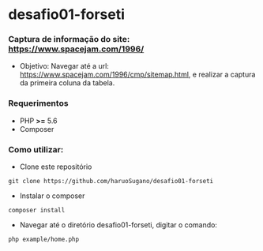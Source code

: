 # desafio01-forseti

### Captura de informação do site: https://www.spacejam.com/1996/

* Objetivo: Navegar até a url: https://www.spacejam.com/1996/cmp/sitemap.html, e realizar a captura da primeira coluna da tabela.

### Requerimentos
* PHP **>=** 5.6
* Composer

### Como utilizar:
* Clone este repositório 
```
git clone https://github.com/haruoSugano/desafio01-forseti
```
* Instalar o composer
```
composer install
```
* Navegar até o diretório desafio01-forseti, digitar o comando:
```
php example/home.php
```
